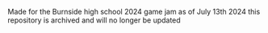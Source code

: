 Made for the Burnside high school 2024 game jam
as of July 13th 2024
this repository is archived and will no longer be updated
